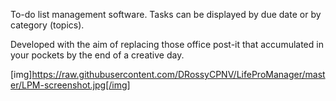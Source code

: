 To-do list management software. 
Tasks can be displayed by due date or by category (topics).

Developed with the aim of replacing those office post-it that accumulated in your pockets by the end of a creative day. 

[img]https://raw.githubusercontent.com/DRossyCPNV/LifeProManager/master/LPM-screenshot.jpg[/img]
